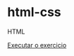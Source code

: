# html-css
 HTML

 <a href="https://lucasilvz.github.io/html-css/exercicios/css/fontes/index.html">Executar o exercicio </a>
